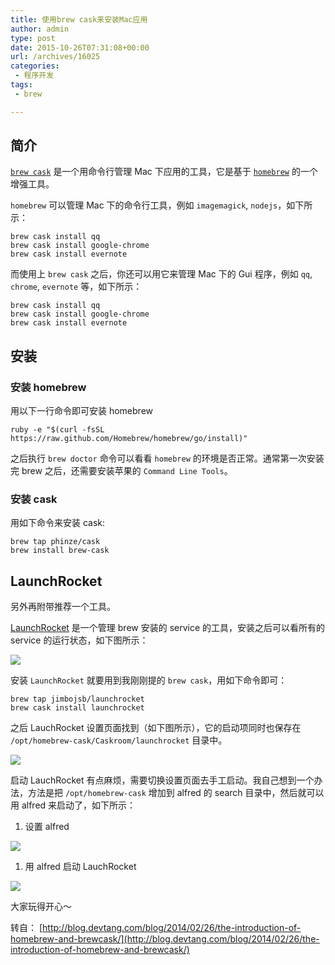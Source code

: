 ```yaml
---
title: 使用brew cask来安装Mac应用
author: admin
type: post
date: 2015-10-26T07:31:08+00:00
url: /archives/16025
categories:
 - 程序开发
tags:
 - brew

---
```


## 简介

[`brew cask`](https://github.com/phinze/homebrew-cask) 是一个用命令行管理 Mac 下应用的工具，它是基于 [`homebrew`](http://brew.sh/) 的一个增强工具。


`homebrew` 可以管理 Mac 下的命令行工具，例如 `imagemagick`, `nodejs`，如下所示：


```
brew cask install qq
brew cask install google-chrome
brew cask install evernote

```

而使用上 `brew cask` 之后，你还可以用它来管理 Mac 下的 Gui 程序，例如 `qq`, `chrome`, `evernote` 等，如下所示：


```
brew cask install qq
brew cask install google-chrome
brew cask install evernote

```

## 安装

### 安装 homebrew

用以下一行命令即可安装 homebrew


```
ruby -e "$(curl -fsSL https://raw.github.com/Homebrew/homebrew/go/install)"

```

之后执行 `brew doctor` 命令可以看看 `homebrew` 的环境是否正常。通常第一次安装完 brew 之后，还需要安装苹果的 `Command Line Tools`。

### 安装 cask

用如下命令来安装 cask:


```
brew tap phinze/cask
brew install brew-cask

```

## LaunchRocket

另外再附带推荐一个工具。


[LaunchRocket](https://github.com/jimbojsb/launchrocket) 是一个管理 brew 安装的 service 的工具，安装之后可以看所有的 service 的运行状态，如下图所示：


![](https://blog--static.oss-cn-shanghai.aliyuncs.com//uploads/2023/09/LaunchRocketUI.png)

安装 `LaunchRocket` 就要用到我刚刚提的 `brew cask`，用如下命令即可：


```
brew tap jimbojsb/launchrocket
brew cask install launchrocket

```

之后 LauchRocket 设置页面找到（如下图所示），它的启动项同时也保存在 `/opt/homebrew-cask/Caskroom/launchrocket` 目录中。


![](https://blog--static.oss-cn-shanghai.aliyuncs.com//uploads/2023/09/launchRocket.jpg)

启动 LauchRocket 有点麻烦，需要切换设置页面去手工启动。我自己想到一个办法，方法是把 `/opt/homebrew-cask` 增加到 alfred 的 search 目录中，然后就可以用 alfred 来启动了，如下所示：


1. 设置 alfred


![](https://blog--static.oss-cn-shanghai.aliyuncs.com//uploads/2023/09/launch-cask-1.jpg)

1. 用 alfred 启动 LauchRocket


![](https://blog--static.oss-cn-shanghai.aliyuncs.com//uploads/2023/09/launch-cask-2.jpg)

大家玩得开心～



转自： [http://blog.devtang.com/blog/2014/02/26/the-introduction-of-homebrew-and-brewcask/](http://blog.devtang.com/blog/2014/02/26/the-introduction-of-homebrew-and-brewcask/)